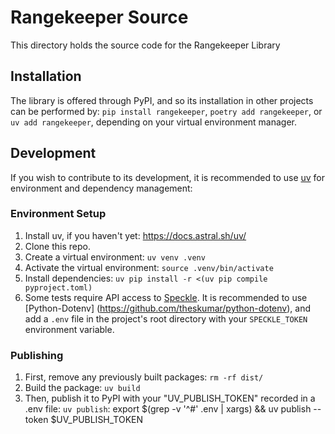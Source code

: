 # Rangekeeper Source
This directory holds the source code for the Rangekeeper Library

## Installation
The library is offered through PyPI, and so its installation in other projects can be performed by:
`pip install rangekeeper`, `poetry add rangekeeper`, or `uv add rangekeeper`, depending on your virtual environment manager.

## Development
If you wish to contribute to its development, it is recommended to use [uv](https://docs.astral.sh/uv/) for 
environment and dependency management:

### Environment Setup

1. Install uv, if you haven't yet: <https://docs.astral.sh/uv/>
2. Clone this repo.
3. Create a virtual environment: `uv venv .venv`
4. Activate the virtual environment: `source .venv/bin/activate`
5. Install dependencies: `uv pip install -r <(uv pip compile pyproject.toml)`
6. Some tests require API access to [Speckle](https://speckle.systems/). It is recommended to use [Python-Dotenv]
   (https://github.com/theskumar/python-dotenv), and add a `.env` file in the project's root directory with your `SPECKLE_TOKEN` environment variable.

### Publishing
1. First, remove any previously built packages: `rm -rf dist/`
2. Build the package: `uv build`
3. Then, publish it to PyPI with your "UV_PUBLISH_TOKEN" recorded in a .env file: `uv publish`: export $(grep -v 
   '^#' .env | xargs) && uv publish --token $UV_PUBLISH_TOKEN
